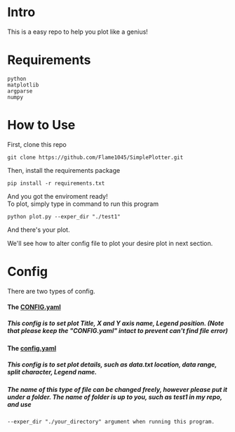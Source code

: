 # Intro
This is a easy repo to help you plot like a genius!

# Requirements
```
python
matplotlib
argparse
numpy
``` 

# How to Use
  First, clone this repo
  ```
  git clone https://github.com/Flame1045/SimplePlotter.git
  ```
  
  Then, install the requirements package
  ```
  pip install -r requirements.txt
  ```
  
  And you got the enviroment ready!   
  To plot, simply type in command to run this program
  ```
  python plot.py --exper_dir "./test1"
  ```
  And there's your plot.  
  
  We'll see how to alter config file to plot your desire plot in next section.  
  
# Config
  There are two types of config.  
  #### The [CONFIG.yaml](https://github.com/Flame1045/SimplePlotter/blob/main/CONFIG.yaml) 
   ##### This config is to set plot Title, X and Y axis name, Legend position. (Note that please keep the "CONFIG.yaml" intact to prevent can't find file error)
  #### The [config.yaml](https://github.com/Flame1045/SimplePlotter/blob/main/test1/config_subplot1.yaml) 
   ##### This config is to set plot details, such as data.txt location, data range, split character, Legend name.  
   ##### The name of this type of file can be changed freely, however please put it under a folder. The name of folder is up to you, such as test1 in my repo, and use 
    --exper_dir "./your_directory" argument when running this program.  
  
  
  

